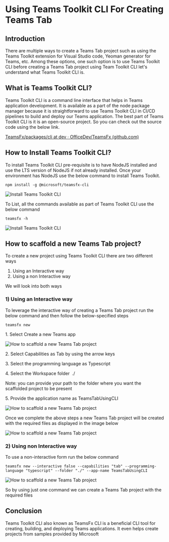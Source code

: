 # Using Teams Toolkit CLI For Creating Teams Tab

Introduction
------------

There are multiple ways to create a Teams Tab project such as using the Teams Toolkit extension for Visual Studio code, Yeoman generator for Teams, etc. Among these options, one such option is to use Teams Toolkit CLI before creating a Teams Tab project using Team Toolkit CLI let's understand what Teams Toolkit CLI is.

What is Teams Toolkit CLI?
--------------------------

Teams Toolkit CLI is a command line interface that helps in Teams application development. It is available as a part of the node package manager because it is straightforward to use Teams Toolkit CLI in CI/CD pipelines to build and deploy our Teams application. The best part of Teams Toolkit CLI is it is an open-source project. So you can check out the source code using the below link.

[TeamsFx/packages/cli at dev · OfficeDev/TeamsFx (github.com)](https://github.com/OfficeDev/TeamsFx/tree/dev/packages/cli)

How to Install Teams Toolkit CLI?
---------------------------------

To install Teams Toolkit CLI pre-requisite is to have NodeJS installed and use the LTS version of NodeJS if not already installed. Once your environment has NodeJS use the below command to install Teams Toolkit.

```
npm install -g @microsoft/teamsfx-cli
```

![Install Teams Toolkit CLI](https://f4n3x6c5.stackpathcdn.com/article/using-teams-toolkit-cli-for-creating-teams-tab/Images/Image%202.png)

To List, all the commands available as part of Teams Toolkit CLI use the below command

```
teamsfx -h
```

![Install Teams Toolkit CLI](https://f4n3x6c5.stackpathcdn.com/article/using-teams-toolkit-cli-for-creating-teams-tab/Images/Image%203.png)

How to scaffold a new Teams Tab project?
----------------------------------------

To create a new project using Teams Toolkit CLI there are two different ways 

1.  Using an Interactive way
2.  Using a non Interactive way

We will look into both ways

### 1) Using an Interactive way

To leverage the interactive way of creating a Teams Tab project run the below command and then follow the below-specified steps
```
teamsfx new
```
1. Select Create a new Teams app

![How to scaffold a new Teams Tab project](https://f4n3x6c5.stackpathcdn.com/article/using-teams-toolkit-cli-for-creating-teams-tab/Images/Image%204.png)

2. Select Capabilities as Tab by using the arrow keys

3. Select the programming language as Typescript

4. Select the Workspace folder  ./

Note: you can provide your path to the folder where you want the scaffolded project to be present

5. Provide the application name as TeamsTabUsingCLI

![How to scaffold a new Teams Tab project](https://f4n3x6c5.stackpathcdn.com/article/using-teams-toolkit-cli-for-creating-teams-tab/Images/Image%208_1.png)

Once we complete the above steps a new Teams Tab project will be created with the required files as displayed in the image below 

![How to scaffold a new Teams Tab project](https://f4n3x6c5.stackpathcdn.com/article/using-teams-toolkit-cli-for-creating-teams-tab/Images/Image%209.png)

### 2) Using non Interactive way

To use a non-interactive form run the below command
```
teamsfx new --interactive false --capabilities "tab" --programming-language "typescript" --folder "./" --app-name TeamsTabUsingCLI
```

![How to scaffold a new Teams Tab project](https://f4n3x6c5.stackpathcdn.com/article/using-teams-toolkit-cli-for-creating-teams-tab/Images/Image%2010.png)

So by using just one command we can create a Teams Tab project with the required files

Conclusion
----------

Teams Toolkit CLI also known as TeamsFx CLI is a beneficial CLI tool for creating, building, and deploying Teams applications. It even helps create projects from samples provided by Microsoft
